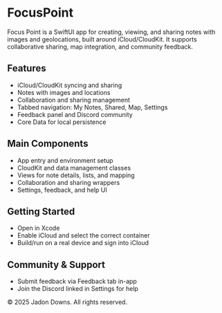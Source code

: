 # FocusPoint

Focus Point is a SwiftUI app for creating, viewing, and sharing notes with images and geolocations, built around iCloud/CloudKit. It supports collaborative sharing, map integration, and community feedback.

## Features
- iCloud/CloudKit syncing and sharing
- Notes with images and locations
- Collaboration and sharing management
- Tabbed navigation: My Notes, Shared, Map, Settings
- Feedback panel and Discord community
- Core Data for local persistence

## Main Components
- App entry and environment setup
- CloudKit and data management classes
- Views for note details, lists, and mapping
- Collaboration and sharing wrappers
- Settings, feedback, and help UI

## Getting Started
- Open in Xcode
- Enable iCloud and select the correct container
- Build/run on a real device and sign into iCloud

## Community & Support
- Submit feedback via Feedback tab in-app
- Join the Discord linked in Settings for help

© 2025 Jadon Downs. All rights reserved.
